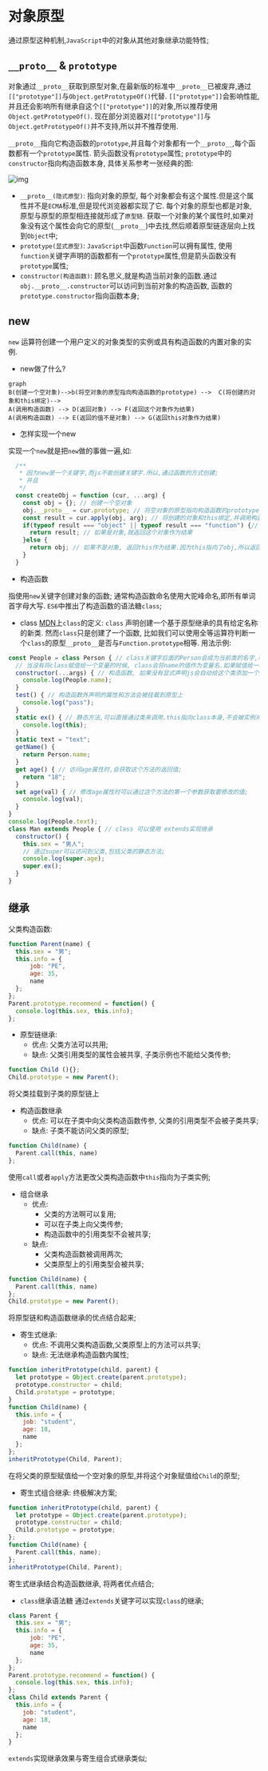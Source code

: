 # 对象原型

通过原型这种机制,`JavaScript`中的对象从其他对象继承功能特性;

## `__proto__` & `prototype`

对象通过`__proto__`获取到原型对象,在最新版的标准中`__proto__`已被废弃,通过`[["prototype"]]`与`Object.getPrototypeOf()`代替.
`[["prototype"]]`会影响性能,并且还会影响所有继承自这个`[["prototype"]]`的对象,所以推荐使用`Object.getPrototypeOf()`.
现在部分浏览器对`[["prototype"]]`与`Object.getPrototypeOf()`并不支持,所以并不推荐使用.

`__proto__`指向它构造函数的`prototype`,并且每个对象都有一个`__proto__`,每个函数都有一个`prototype`属性.
箭头函数没有`prototype`属性;
`prototype`中的`constructor`指向构造函数本身, 具体关系参考一张经典的图:

![img](./img/prototype.webp)

+ `__proto__(隐式原型)`: 指向对象的原型, 每个对象都会有这个属性.但是这个属性并不是`ECMA`标准,但是现代浏览器都实现了它.
每个对象的原型也都是对象, 原型与原型的原型相连接就形成了`原型链`.
获取一个对象的某个属性时,如果对象没有这个属性会向它的原型(`__proto__`)中去找,然后顺着原型链逐层向上找到`Object`中;
+ `prototype(显式原型)`: `JavaScript`中函数`Function`可以拥有属性, 使用`function`关键字声明的函数都有一个`prototype`属性,但是箭头函数没有`prototype`属性;
+ `constructor(构造函数)`: 顾名思义,就是构造当前对象的函数.通过`obj.__proto__.constructor`可以访问到当前对象的构造函数, 函数的`prototype.constructor`指向函数本身;

## new

`new` 运算符创建一个用户定义的对象类型的实例或具有构造函数的内置对象的实例.

+ new做了什么?

```mermaid
graph 
B(创建一个空对象)-->b(将空对象的原型指向构造函数的prototype) -->  C(将创建的对象和this绑定)-->
A(调用构造函数) --> D(返回对象) --> F(返回这个对象作为结果)
A(调用构造函数) --> E(返回的值不是对象) --> G(返回this对象作为结果)
```

+ 怎样实现一个new

实现一个`new`就是把`new`做的事做一遍,如:

```javaScript
  /**
   * 因为new是一个关键字,而js不能创建关键字.所以,通过函数的方式创建;
   * 并且
   */
  const createObj = function (cur, ...arg) {
    const obj = {}; // 创建一个空对象
    obj.__proto__ = cur.prototype; // 将空对象的原型指向构造函数的prototype
    const result = cur.apply(obj, arg); // 将创建的对象和this绑定,并调用构造函数
    if(typeof result === "object" || typeof result === "function") {// 判断构造函数返回值
      return result; // 如果是对象,就返回这个对象作为结果
    }else {
      return obj; // 如果不是对象, 返回this作为结果.因为this指向了obj,所以返回obj;
    }
  }
```

+ 构造函数

指使用`new`关键字创建对象的函数;
通常构造函数命名使用大驼峰命名,即所有单词首字母大写.
`ES6`中推出了构造函数的语法糖`class`;

+ class
  [MDN](https://developer.mozilla.org/zh-CN/docs/Web/JavaScript/Reference/Statements/class)上`class`的定义: `class` 声明创建一个基于原型继承的具有给定名称的新类.
  然而`class`只是创建了一个函数, 比如我们可以使用全等运算符判断一个`class`的原型`__proto__`是否与`Function.prototype`相等.
  用法示例:  

```JavaScript
const People = class Person { // class关键字后面的Person会成为当前类的名字,可以通过在class内部通过People.name或Person.name调用.
  // 当没有将class赋值给一个变量的时候, class会将name的值作为变量名.如果赋值给一个变量后,只能通过这个变量获取当前class;
  constructor(...args) { // 构造函数, 如果没有显式声明js会自动给这个类添加一个空的构造函数
    console.log(People.name);
  }
  test() { // 构造函数外声明的属性和方法会被挂载到原型上
    console.log("pass");
  }
  static ex() { // 静态方法,可以直接通过类来调用.this指向class本身,不会被实例对象继承, 但是可以被子类继承.
    console.log(this);
  }
  static text = "text";
  getName() {
    return Person.name;
  }
  get age() { // 访问age属性时,会获取这个方法的返回值;
    return "18";
  }
  set age(val) { // 修改age属性时可以通过这个方法的第一个参数获取要修改的值;
    console.log(val);
  }
}
console.log(People.text);
class Man extends People { // class 可以使用 extends实现继承
  constructor() {
    this.sex = "男人";
    // 通过super可以访问到父类,包括父类的静态方法;
    console.log(super.age);
    super.ex();
  }
}
```

## 继承

父类构造函数:

```JavaScript
function Parent(name) {
  this.sex = "男";
  this.info = {
      job: "PE",
      age: 35,
      name
  };
};
Parent.prototype.recommend = function() {
  console.log(this.sex, this.info);
};
```

+ 原型链继承:
  + 优点: 父类方法可以共用;
  + 缺点: 父类引用类型的属性会被共享, 子类示例也不能给父类传参;

```JavaScript
function Child (){};
Child.prototype = new Parent();
```

将父类挂载到子类的原型链上

+ 构造函数继承
  + 优点: 可以在子类中向父类构造函数传参, 父类的引用类型不会被子类共享;
  + 缺点: 子类不能访问父类的原型;  

```JavaScript
function Child(name) {
  Parent.call(this, name)
};
```

使用`call`或者`apply`方法更改父类构造函数中`this`指向为子类实例;

+ 组合继承
  + 优点:  
    + 父类的方法啊可以复用;
    + 可以在子类上向父类传参;
    + 构造函数中的引用类型不会被共享;
  + 缺点:  
    + 父类构造函数被调用两次;
    + 父类原型上的引用类型会被共享;

```JavaScript
function Child(name) {
  Parent.call(this, name)
};
Child.prototype = new Parent();
```

将原型链和构造函数继承的优点结合起来;

+ 寄生式继承:  
  + 优点: 不调用父类构造函数,父类原型上的方法可以共享;
  + 缺点: 无法继承构造函数内属性;

```JavaScript
function inheritPrototype(child, parent) {
  let prototype = Object.create(parent.prototype); 
  prototype.constructor = child;
  Child.prototype = prototype;
}
function Child(name) {
  this.info = {
    job: "student",
    age: 18,
    name
  };
};
inheritPrototype(Child, Parent);
```

在将父类的原型赋值给一个空对象的原型,并将这个对象赋值给`Child`的原型;

+ 寄生式组合继承: 终极解决方案;

```JavaScript
function inheritPrototype(child, parent) {
  let prototype = Object.create(parent.prototype); 
  prototype.constructor = child;
  Child.prototype = prototype;
};
function Child(name) {
  Parent.call(this, name);
};
inheritPrototype(Child, Parent);
```

寄生式继承结合构造函数继承, 将两者优点结合;

+ `class`继承语法糖
通过`extends`关键字可以实现`class`的继承;

```JavaScript
class Parent {
  this.sex = "男";
  this.info = {
      job: "PE",
      age: 35,
      name
  };
};
Parent.prototype.recommend = function() {
  console.log(this.sex, this.info);
};
class Child extends Parent {
  this.info = {
    job: "student",
    age: 18,
    name
  };
}
```

`extends`实现继承效果与寄生组合式继承类似;
